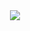 <div align=center>
  <img src="https://github-readme-stats.vercel.app/api?username=Littleor&show_icons=true&theme=Gradient" />
</div>
<!-- ![Littleor's github stats](https://github-readme-stats.vercel.app/api?username=Littleor&show_icons=true&theme=Gradient) -->
<!-- ![Littleor's Top Langs](https://github-readme-stats.vercel.app/api/top-langs/?username=Littleor&layout=compact) -->
